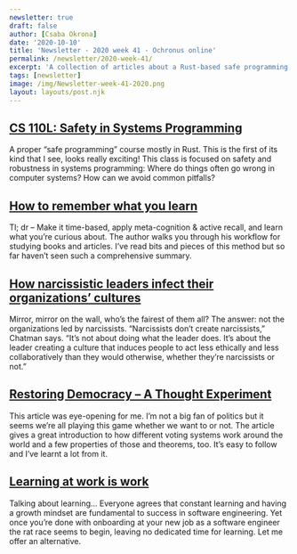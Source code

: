 ```yaml
---
newsletter: true
draft: false
author: [Csaba Okrona]
date: '2020-10-10'
title: 'Newsletter - 2020 week 41 - Ochronus online'
permalink: /newsletter/2020-week-41/
excerpt: 'A collection of articles about a Rust-based safe programming course, an amazing workflow to remember what you learn, how narcissistic leaders infect org culture, a thought experiment on democracy and learning on company time.'
tags: [newsletter]
image: /img/Newsletter-week-41-2020.png
layout: layouts/post.njk
---
```


## [CS 110L: Safety in Systems Programming](https://reberhardt.com/cs110l/spring-2020/)
A proper “safe programming” course mostly in Rust. This is the first of its kind that I see, looks really exciting! This class is focused on safety and robustness in systems programming: Where do things often go wrong in computer systems? How can we avoid common pitfalls?

## [How to remember what you learn](https://vasilishynkarenka.com/learning/)
Tl; dr – Make it time-based, apply meta-cognition & active recall, and learn what you’re curious about. The author walks you through his workflow for studying books and articles. I’ve read bits and pieces of this method but so far haven’t seen such a comprehensive summary.

## [How narcissistic leaders infect their organizations’ cultures](https://newsroom.haas.berkeley.edu/research/how-narcissistic-leaders-infect-their-organizations-culture/)
Mirror, mirror on the wall, who’s the fairest of them all? The answer: not the organizations led by narcissists. “Narcissists don’t create narcissists,” Chatman says. “It’s not about doing what the leader does. It’s about the leader creating a culture that induces people to act less ethically and less collaboratively than they would otherwise, whether they’re narcissists or not.”

## [Restoring Democracy – A Thought Experiment](https://lashoun.com/learning/restoring-democracy-a-thought-experiment/)
This article was eye-opening for me. I’m not a big fan of politics but it seems we’re all playing this game whether we want to or not. The article gives a great introduction to how different voting systems work around the world and a few properties of those and theorems, too. It’s easy to follow and I’ve learnt a lot from it.

## [Learning at work is work](https://ochronus.online/learning-at-work-is-work/)
Talking about learning… Everyone agrees that constant learning and having a growth mindset are fundamental to success in software engineering. Yet once you’re done with onboarding at your new job as a software engineer the rat race seems to begin, leaving no dedicated time for learning. Let me offer an alternative.
